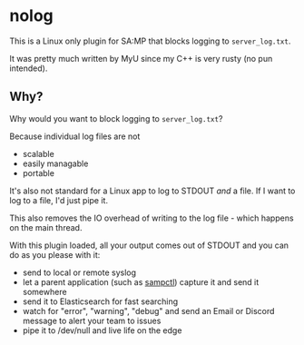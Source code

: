 # nolog

This is a Linux only plugin for SA:MP that blocks logging to `server_log.txt`.

It was pretty much written by MyU since my C++ is very rusty (no pun intended).

## Why?

Why would you want to block logging to `server_log.txt`?

Because individual log files are not

* scalable
* easily managable
* portable

It's also not standard for a Linux app to log to STDOUT _and_ a file. If I want to log to a file, I'd just pipe it.

This also removes the IO overhead of writing to the log file - which happens on the main thread.

With this plugin loaded, all your output comes out of STDOUT and you can do as you please with it:

* send to local or remote syslog
* let a parent application (such as [sampctl](https://github.com/Southclaws/sampctl)) capture it and send it somewhere
* send it to Elasticsearch for fast searching
* watch for "error", "warning", "debug" and send an Email or Discord message to alert your team to issues
* pipe it to /dev/null and live life on the edge
